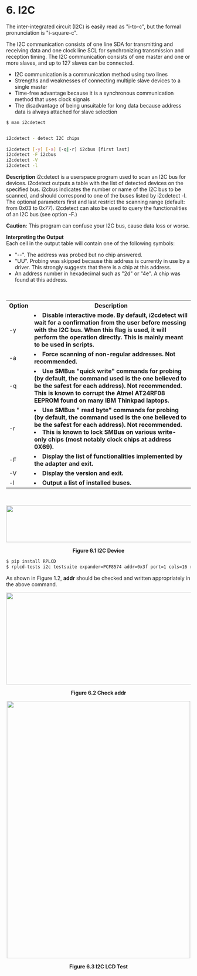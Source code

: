 # 6. I2C

The inter-integrated circuit (I2C) is easily read as "i-to-c", but the formal pronunciation is "i-square-c".

The I2C communication consists of one line SDA for transmitting and receiving data and one clock line SCL for synchronizing transmission and reception timing. The I2C communication consists of one master and one or more slaves, and up to 127 slaves can be connected.

- I2C communication is a communication method using two lines
- Strengths and weaknesses of connecting multiple slave devices to a single master
- Time-free advantage because it is a synchronous communication method that uses clock signals
- The disadvantage of being unsuitable for long data because address data is always attached for slave selection

```bash
$ man i2cdetect


i2cdetect - detect I2C chips
 
i2cdetect [-y] [-a] [-q|-r] i2cbus [first last]
i2cdetect -F i2cbus
i2cdetect -V
i2cdetect -l
```

**Description**
i2cdetect is a userspace program used to scan an I2C bus for devices. i2cdetect outputs a table with the list of detected devices on the specified bus. i2cbus indicates the number or name of the I2C bus to be scanned, and should correspond to one of the buses listed by i2cdetect -l. The optional parameters first and last restrict the scanning range (default: from 0x03 to 0x77).
i2cdetect can also be used to query the functionalities of an I2C bus (see option -F.)  

**Caution**: This program can confuse your I2C bus, cause data loss or worse.  

**Interpreting the Output**  
Each cell in the output table will contain one of the following symbols:  
- "--". The address was probed but no chip answered.
- "UU". Probing was skipped because this address is currently in use by a driver. This strongly suggests that there is a chip at this address.
- An address number in hexadecimal such as "2d" or "4e". A chip was found at this address.

<br/>

<table align="center">
   <tr>
    <th>Option</th>
    <th>Description</th>
  </tr>
  <tr>
    <td>-y</td>
    <td><li><strong> Disable interactive mode. By default, i2cdetect will wait for a confirmation from the user before messing with the I2C bus. When this flag is used, it will perform the operation directly. This is mainly meant to be used in scripts.</strong> 
    </td>
  </tr>
  <tr>
    <td>-a</td>
    <td><li><strong>Force scanning of non-regular addresses. Not recommended.</strong></td>
  </tr>
  <tr>
    <td>-q</td>
    <td><li><strong>Use SMBus "quick write" commands for probing (by default, the command used is the one believed to be the safest for each address). Not recommended. This is known to corrupt the Atmel AT24RF08 EEPROM found on many IBM Thinkpad laptops.</strong></td>
  </tr>
  <tr>
    <td>-r</td>
    <td><li><strong>Use SMBus " read byte" commands for probing (by default, the command used is the one believed to be the safest for each address). Not recommended.<li>This is known to lock SMBus on various write-only chips (most notably clock chips at address 0X69).</strong></td>
  </tr>
    <tr>
    <td>-F</td>
    <td><li><strong>Display the list of functionalities implemented by the adapter and exit.</strong></td>
  </tr>
   <tr>
    <td>-V</td>
    <td><li><strong>Display the version and exit.</strong></td>
  </tr>
   <tr>
    <td>-l</td>
    <td><li><strong>Output a list of installed buses.</strong></td>
  </tr>
</table>

<br/>

<p align="center">
    <img src="https://github.com/Topst-Dev/Documentation/assets/144076415/27b6d33d-f18f-4f09-bcb8-eeca28109636" width="800" height="100">
</p>
<p align="center"><strong>Figure 6.1 I2C Device</strong></p>

```bash
$ pip install RPLCD
$ rplcd-tests i2c testsuite expander=PCF8574 addr=0x3f port=1 cols=16 rows=2 charmap=A00
```

As shown in Figure 1.2, **addr** should be checked and written appropriately in the above command.

<p align="center">
    <img src="https://github.com/Topst-Dev/Documentation/assets/144076415/7e38a522-177f-447a-82d2-4a219b0319ae" width="600" height="250">
</p>
<p align="center"><strong>Figure 6.2 Check addr</strong></p>

<p align="center">
    <img src="https://github.com/Topst-Dev/Documentation/assets/144076415/1f21dfbe-2983-4983-88ff-a75199a4370d" width="500" height="700">
</p>
<p align="center"><strong>Figure 6.3 I2C LCD Test</strong></p>
